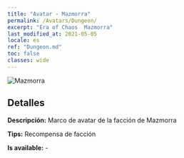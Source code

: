 ```yaml
---
title: "Avatar - Mazmorra"
permalink: /Avatars/Dungeon/
excerpt: "Era of Chaos  Mazmorra"
last_modified_at: 2021-05-05
locale: es
ref: "Dungeon.md"
toc: false
classes: wide
---
```

 ![Mazmorra](/images/a/avatarFrame_45.png)

## Detalles

 **Descripción:** Marco de avatar de la facción de Mazmorra 

 **Tips:** Recompensa de facción 

 **Is available:**  - 

